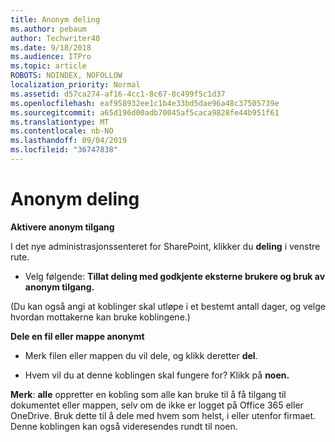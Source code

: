 ```yaml
---
title: Anonym deling
ms.author: pebaum
author: Techwriter40
ms.date: 9/18/2018
ms.audience: ITPro
ms.topic: article
ROBOTS: NOINDEX, NOFOLLOW
localization_priority: Normal
ms.assetid: d57ca274-af16-4cc1-8c67-8c499f5c1d37
ms.openlocfilehash: eaf958932ee1c1b4e33bd5dae96a48c37505739e
ms.sourcegitcommit: a65d196d00adb70045af5caca9828fe44b951f61
ms.translationtype: MT
ms.contentlocale: nb-NO
ms.lasthandoff: 09/04/2019
ms.locfileid: "36747838"
---
```

# <a name="anonymous-sharing"></a>Anonym deling

 **Aktivere anonym tilgang**
  
I det nye administrasjonssenteret for SharePoint, klikker du **deling** i venstre rute. 
  
- Velg følgende: **Tillat deling med godkjente eksterne brukere og bruk av anonym tilgang.**
  
(Du kan også angi at koblinger skal utløpe i et bestemt antall dager, og velge hvordan mottakerne kan bruke koblingene.)
    
 **Dele en fil eller mappe anonymt**
  
- Merk filen eller mappen du vil dele, og klikk deretter **del**. 
    
- Hvem vil du at denne koblingen skal fungere for? Klikk på **noen.**
  
 **Merk**: **alle** oppretter en kobling som alle kan bruke til å få tilgang til dokumentet eller mappen, selv om de ikke er logget på Office 365 eller OneDrive. Bruk dette til å dele med hvem som helst, i eller utenfor firmaet. Denne koblingen kan også videresendes rundt til noen. 
    

